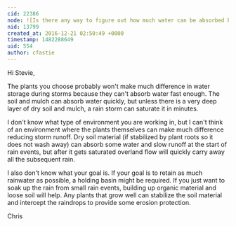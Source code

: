 ```yaml
---
cid: 22386
node: ![Is there any way to figure out how much water can be absorbed by different ground covers? ](../notes/stevie/12-20-2016/is-there-any-way-to-figure-out-how-much-water-can-be-absorbed-by-different-ground-covers)
nid: 13799
created_at: 2016-12-21 02:50:49 +0000
timestamp: 1482288649
uid: 554
author: cfastie
---
```


Hi Stevie,

The plants you choose probably won't make much difference in water storage during storms because they can't absorb water fast enough. The soil and mulch can absorb water quickly, but unless there is a very deep layer of dry soil and mulch, a rain storm can saturate it in minutes. 

I don't know what type of environment you are working in, but I can't think of an environment where the plants themselves can make much difference reducing storm runoff. Dry soil material (if stabilized by plant roots so it does not wash away) can absorb some water and slow runoff at the start of rain events, but after it gets saturated overland flow will quickly carry away all the subsequent rain.

I also don't know what your goal is. If your goal is to retain as much rainwater as possible, a holding basin might be required. If you just want to soak up the rain from small rain events, building up organic material and loose soil will help. Any plants that grow well can stabilize the soil material and intercept the raindrops to provide some erosion protection.

Chris